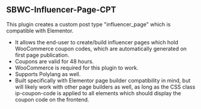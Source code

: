 ## SBWC-Influencer-Page-CPT

This plugin creates a custom post type "influencer_page" which is compatible with Elementor.
- It allows the end-user to create/build influencer pages which hold WooCommerce coupon codes, which are automatically generated on first page publication.
- Coupons are valid for 48 hours.
- WooCommerce is required for this plugin to work.
- Supports Polylang as well.
- Built specifically with Elementor page builder compatibility in mind, but will likely work with other page builders as well, as long as the CSS class ip-coupon-code is applied to all elements which should display the coupon code on the frontend.
